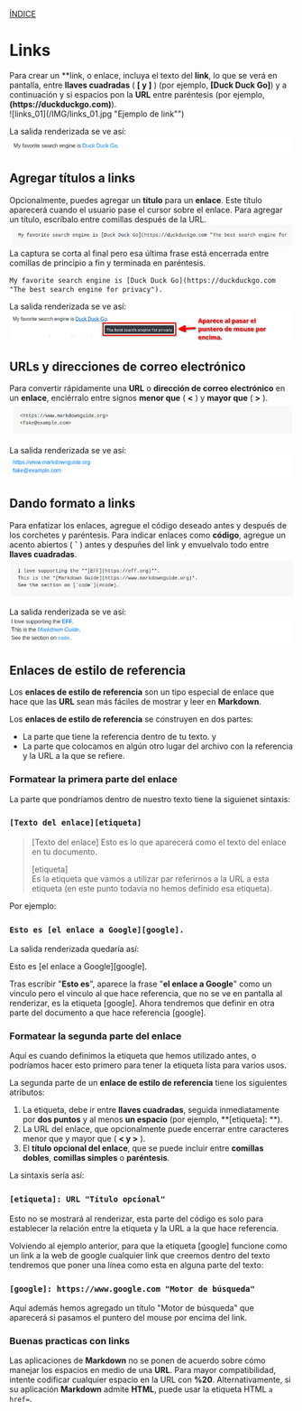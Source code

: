 [ÍNDICE](https://github.com/Zet0699/Guia_markdown/blob/Zet_main/README.md)


# **Links**

Para crear un **link, o enlace, incluya el texto del **link**, lo que se verá en pantalla, entre **llaves cuadradas** \( **\[ y \]** \) (por ejemplo, **\[Duck Duck Go\]**) y a continuación y si espacios pon la **URL** entre paréntesis (por ejemplo, **\(https:\/\/duckduckgo.com\)**).   
![links_01](/IMG/links_01.jpg "Ejemplo de link"")

La salida renderizada se ve así:
![links_02](/IMG/links_02.jpg "Salida renderizada")


## **Agregar títulos a links**

Opcionalmente, puedes agregar un **título** para un **enlace**. 
Este título aparecerá cuando el usuario pase el cursor sobre el enlace. 
Para agregar un título, escríbalo entre comillas después de la URL.
![links_03](/IMG/links_03.jpg "Título de link")
La captura se corta al final pero esa última frase está encerrada entre comillas de principio a fin y terminada en paréntesis. 
```
My favorite search engine is [Duck Duck Go](https://duckduckgo.com "The best search engine for privacy").
```

La salida renderizada se ve así:
![links_04](/IMG/links_04.jpg "Salida renderizada")

## **URLs y direcciones de correo electrónico**

Para convertir rápidamente una **URL** o **dirección de correo electrónico** en un **enlace**, enciérralo entre signos **menor que** \( **\<** \) y **mayor que** \( **\>** \).
![links_05](/IMG/links_05.jpg "Convertir en enlace")

La salida renderizada se ve así:
![links_06](/IMG/links_06.jpg "Salida renderizada")


## **Dando formato a links**

Para enfatizar los enlaces, agregue el código deseado antes y después de los corchetes y paréntesis. 
Para indicar enlaces como **código**, agregue un acento abiertos \( **\`** \) antes y despuñes del link y envuelvalo todo entre **llaves cuadradas**.
![links_07](/IMG/links_07.jpg "Formato en links")

La salida renderizada se ve así:
![links_08](/IMG/links_08.jpg "Salida renderizada")


## **Enlaces de estilo de referencia**

Los **enlaces de estilo de referencia** son un tipo especial de enlace que hace que las **URL** sean más fáciles de mostrar y leer en **Markdown**. 

Los **enlaces de estilo de referencia** se construyen en dos partes: 
* La parte que tiene la referencia dentro de tu texto.
y 
* La parte que colocamos en algún otro lugar del archivo con la referencia y la URL a la que se refiere.

### **Formatear la primera parte del enlace**

La parte que pondríamos dentro de nuestro texto tiene la siguienet sintaxis:
### `[Texto del enlace][etiqueta]`


> [Texto del enlace] 
> 	Esto es lo que aparecerá como el texto del enlace en tu documento.
> 
> [etiqueta]  
> 	Es la etiqueta que vamos a utilizar par referirnos a la URL a esta etiqueta (en este punto todavía no hemos definido esa etiqueta).


Por ejemplo:
### `Esto es [el enlace a Google][google].`

La salida renderizada quedaría así:

Esto es [el enlace a Google][google].

Tras escribir "**Esto es**", aparece la frase "**el enlace a Google**" como un vinculo pero el vinculo al que hace referencia, que no se ve en pantalla al renderizar, es la etiqueta \[google\].
Ahora tendremos que definir en otra parte del documento a que hace referencia \[google\].


### **Formatear la segunda parte del enlace**

Aquí es cuando definimos la etiqueta que hemos utilizado antes, o podríamos hacer esto primero para tener la etiqueta lista para varios usos.

La segunda parte de un **enlace de estilo de referencia** tiene los siguientes atributos:

1. La etiqueta, debe ir entre **llaves cuadradas**, seguida inmediatamente por **dos puntos** y al menos **un espacio** (por ejemplo, **\[etiqueta\]: **).
2. La URL del enlace, que opcionalmente puede encerrar entre caracteres menor que y mayor que \( **\< y \>** \).
3. El **título opcional del enlace**, que se puede incluir entre **comillas dobles**, **comillas simples** o **paréntesis**.

La sintaxis sería así:
### `[etiqueta]: URL "Título opcional"`

Esto no se mostrará al renderizar, esta parte del código es solo para establecer la relación entre la etiqueta y la URL a la que hace referencia.

Volviendo al ejemplo anterior, para que la etiqueta \[google\] funcione como un link a la web de google cualquier link que creemos dentro del texto tendremos que poner una línea como esta en alguna parte del texto:

### `[google]: https://www.google.com "Motor de búsqueda"`

Aquí además hemos agregado un título "Motor de búsqueda" que aparecerá si pasamos el puntero del mouse por encima del link.


### **Buenas practicas con links**

Las aplicaciones de **Markdown** no se ponen de acuerdo sobre cómo manejar los espacios en medio de una **URL**. 
Para mayor compatibilidad, intente codificar cualquier espacio en la URL con **\%20**. 
Alternativamente, si su aplicación **Markdown** admite **HTML**, puede usar la etiqueta HTML `a href=`.



















